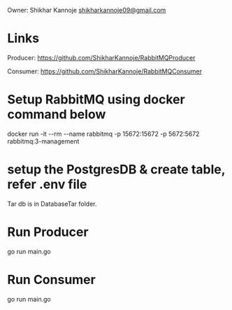

Owner: Shikhar Kannoje <shikharkannoje09@gmail.com>

# Links
Producer:  https://github.com/ShikharKannoje/RabbitMQProducer

Consumer: https://github.com/ShikharKannoje/RabbitMQConsumer


# Setup RabbitMQ using docker command below
docker run -it --rm --name rabbitmq -p 15672:15672 -p 5672:5672 rabbitmq:3-management

# setup the PostgresDB & create table, refer .env file
Tar db is in DatabaseTar folder.

# Run Producer
go run main.go


# Run Consumer
go run main.go
